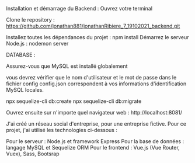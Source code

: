 Installation et démarrage du Backend :
Ouvrez votre terminal

Clone le repository : https://github.com/jonathan881/jonathanRibiere_7_19102021_backend.git

Installez toutes les dépendances du projet : npm install
Démarrez le serveur Node.js : nodemon server

DATABASE :

Assurez-vous que MySQL est installé globalement

vous devrez vérifier que le nom d'utilisateur et le mot de passe dans le fichier
config config.json correspondent à vos informations d'identification MySQL locales.

npx sequelize-cli db:create
npx sequelize-cli db:migrate

Ouvrez ensuite sur n'importe quel navigateur web : http://localhost:8081/

J'ai créé un réseau social d'entreprise, pour une entreprise fictive. Pour ce projet, j'ai utilisé les technologies ci-dessous :

Pour le serveur : Node.js et framework Express
Pour la base de données : langage MySQL et Sequelize ORM
Pour le frontend : Vue.js (Vue Router, Vuex), Sass, Bootsrap
